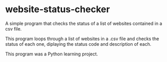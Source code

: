 # website-status-checker
A simple program that checks the status of a list of websites contained in a csv file.

This program loops through a list of websites in a .csv file and checks the status of each one, diplaying the status code and description of each.

This program was a Python learning project.

